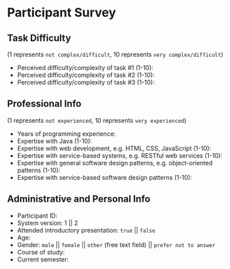 # Participant Survey

## Task Difficulty

(1 represents `not complex/difficult`, 10 represents `very complex/difficult`)

- Perceived difficulty/complexity of task #1 (1-10):
- Perceived difficulty/complexity of task #2 (1-10):
- Perceived difficulty/complexity of task #3 (1-10):

## Professional Info

(1 represents `not experienced`, 10 represents `very experienced`)

- Years of programming experience:
- Expertise with Java (1-10):
- Expertise with web development, e.g. HTML, CSS, JavaScript (1-10):
- Expertise with service-based systems, e.g. RESTful web services (1-10):
- Expertise with general software design patterns, e.g. object-oriented patterns (1-10):
- Expertise with service-based software design patterns (1-10):

## Administrative and Personal Info

- Participant ID:
- System version: 1 || 2
- Attended introductory presentation: `true` || `false`
- Age:
- Gender: `male` || `female` || `other` (free text field) || `prefer not to answer`
- Course of study:
- Current semester:
